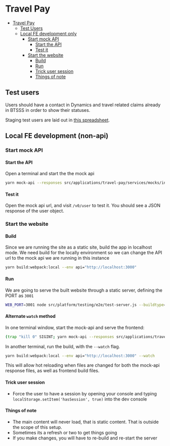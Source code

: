 # Travel Pay

<!-- TOC -->

- [Travel Pay](#travel-pay)
  - [Test Users](#test-users)
  - [Local FE development only](#local-fe-development-only)
    - [Start mock API](#start-mock-api)
      - [Start the API](#start-the-api)
      - [Test it](#test-it)
    - [Start the website](#start-the-website)
      - [Build](#build)
      - [Run](#run)
      - [Trick user session](#trick-user-session)
      - [Things of note](#things-of-note)

<!-- /TOC -->

## Test users

Users should have a contact in Dynamics and travel related claims already in BTSSS in order to show their statuses.

Staging test users are laid out in [this spreadsheet](https://docs.google.com/spreadsheets/d/1hpFNNk1Iv4X1W8C9dc13KA73V1mhI1zZ).

## Local FE development (non-api)

### Start mock API

#### Start the API

Open a terminal and start the the mock api

```bash
yarn mock-api --responses src/applications/travel-pay/services/mocks/index.js
```

#### Test it

Open the mock api url, and visit `/v0/user` to test it. You should see a JSON response of the user object.

### Start the website

#### Build

Since we are running the site as a static site, build the app in localhost mode. We need build for the locally environment so we can change the API url to the mock api we are running in this instance

```bash
yarn build:webpack:local --env api="http://localhost:3000"
```

#### Run

We are going to serve the built website through a static server, defining the PORT as `3001`

```bash
WEB_PORT=3001 node src/platform/testing/e2e/test-server.js --buildtype=localhost
```

#### Alternate `watch` method

In one terminal window, start the mock-api and serve the frontend:

```bash
(trap "kill 0" SIGINT; yarn mock-api --responses src/applications/travel-pay/services/mocks/index.js & WEB_PORT=3001 node src/platform/testing/e2e/test-server.js --buildtype=localhost)
```

In another terminal, run the build, with the `--watch` flag.

```bash
yarn build:webpack:local --env api="http://localhost:3000" --watch
```

This will allow hot reloading when files are changed for both the mock-api response files, as well as frontend build files.

#### Trick user session

- Force the user to have a session by opening your console and typing `localStorage.setItem('hasSession', true)` into the dev console

#### Things of note

- The main content will never load, that is static content. That is outside the scope of this setup.
- Sometimes its a refresh or two to get things going
- If you make changes, you will have to re-build and re-start the server
